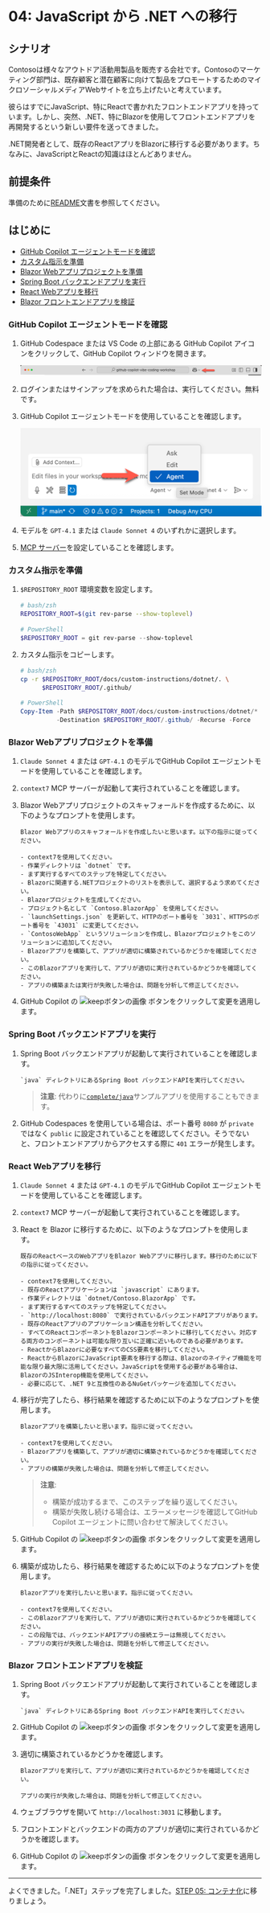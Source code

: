 # 04: JavaScript から .NET への移行

## シナリオ

Contosoは様々なアウトドア活動用製品を販売する会社です。Contosoのマーケティング部門は、既存顧客と潜在顧客に向けて製品をプロモートするためのマイクロソーシャルメディアWebサイトを立ち上げたいと考えています。

彼らはすでにJavaScript、特にReactで書かれたフロントエンドアプリを持っています。しかし、突然、.NET、特にBlazorを使用してフロントエンドアプリを再開発するという新しい要件を送ってきました。

.NET開発者として、既存のReactアプリをBlazorに移行する必要があります。ちなみに、JavaScriptとReactの知識はほとんどありません。

## 前提条件

準備のために[README](../README.md)文書を参照してください。

## はじめに

- [GitHub Copilot エージェントモードを確認](#github-copilot-エージェントモードを確認)
- [カスタム指示を準備](#カスタム指示を準備)
- [Blazor Webアプリプロジェクトを準備](#blazor-webアプリプロジェクトを準備)
- [Spring Boot バックエンドアプリを実行](#spring-boot-バックエンドアプリを実行)
- [React Webアプリを移行](#react-webアプリを移行)
- [Blazor フロントエンドアプリを検証](#blazor-フロントエンドアプリを検証)

### GitHub Copilot エージェントモードを確認

1. GitHub Codespace または VS Code の上部にある GitHub Copilot アイコンをクリックして、GitHub Copilot ウィンドウを開きます。

   ![GitHub Copilot Chat を開く](../../../docs/images/setup-02.png)

1. ログインまたはサインアップを求められた場合は、実行してください。無料です。
1. GitHub Copilot エージェントモードを使用していることを確認します。

   ![GitHub Copilot エージェントモード](../../../docs/images/setup-03.png)

1. モデルを `GPT-4.1` または `Claude Sonnet 4` のいずれかに選択します。
1. [MCP サーバー](./00-setup.md#mcp-サーバーを設定)を設定していることを確認します。

### カスタム指示を準備

1. `$REPOSITORY_ROOT` 環境変数を設定します。

   ```bash
   # bash/zsh
   REPOSITORY_ROOT=$(git rev-parse --show-toplevel)
   ```

   ```powershell
   # PowerShell
   $REPOSITORY_ROOT = git rev-parse --show-toplevel
   ```

1. カスタム指示をコピーします。

    ```bash
    # bash/zsh
    cp -r $REPOSITORY_ROOT/docs/custom-instructions/dotnet/. \
          $REPOSITORY_ROOT/.github/
    ```

    ```powershell
    # PowerShell
    Copy-Item -Path $REPOSITORY_ROOT/docs/custom-instructions/dotnet/* `
              -Destination $REPOSITORY_ROOT/.github/ -Recurse -Force
    ```

### Blazor Webアプリプロジェクトを準備

1. `Claude Sonnet 4` または `GPT-4.1` のモデルでGitHub Copilot エージェントモードを使用していることを確認します。
1. `context7` MCP サーバーが起動して実行されていることを確認します。
1. Blazor Webアプリプロジェクトのスキャフォールドを作成するために、以下のようなプロンプトを使用します。

    ```text
    Blazor Webアプリのスキャフォールドを作成したいと思います。以下の指示に従ってください。

    - context7を使用してください。
    - 作業ディレクトリは `dotnet` です。
    - まず実行するすべてのステップを特定してください。
    - Blazorに関連する.NETプロジェクトのリストを表示して、選択するよう求めてください。
    - Blazorプロジェクトを生成してください。
    - プロジェクト名として `Contoso.BlazorApp` を使用してください。
    - `launchSettings.json` を更新して、HTTPのポート番号を `3031`、HTTPSのポート番号を `43031` に変更してください。
    - `ContosoWebApp` というソリューションを作成し、Blazorプロジェクトをこのソリューションに追加してください。
    - Blazorアプリを構築して、アプリが適切に構築されているかどうかを確認してください。
    - このBlazorアプリを実行して、アプリが適切に実行されているかどうかを確認してください。
    - アプリの構築または実行が失敗した場合は、問題を分析して修正してください。
    ```

1. GitHub Copilot の ![keepボタンの画像](https://img.shields.io/badge/keep-blue) ボタンをクリックして変更を適用します。

### Spring Boot バックエンドアプリを実行

1. Spring Boot バックエンドアプリが起動して実行されていることを確認します。

    ```text
    `java` ディレクトリにあるSpring Boot バックエンドAPIを実行してください。
    ```

   > **注意**: 代わりに[`complete/java`](../complete/java/)サンプルアプリを使用することもできます。

1. GitHub Codespaces を使用している場合は、ポート番号 `8080` が `private` ではなく `public` に設定されていることを確認してください。そうでないと、フロントエンドアプリからアクセスする際に `401` エラーが発生します。

### React Webアプリを移行

1. `Claude Sonnet 4` または `GPT-4.1` のモデルでGitHub Copilot エージェントモードを使用していることを確認します。
1. `context7` MCP サーバーが起動して実行されていることを確認します。
1. React を Blazor に移行するために、以下のようなプロンプトを使用します。

    ```text
    既存のReactベースのWebアプリをBlazor Webアプリに移行します。移行のために以下の指示に従ってください。
    
    - context7を使用してください。
    - 既存のReactアプリケーションは `javascript` にあります。
    - 作業ディレクトリは `dotnet/Contoso.BlazorApp` です。
    - まず実行するすべてのステップを特定してください。
    - `http://localhost:8080` で実行されているバックエンドAPIアプリがあります。
    - 既存のReactアプリのアプリケーション構造を分析してください。
    - すべてのReactコンポーネントをBlazorコンポーネントに移行してください。対応する両方のコンポーネントは可能な限り互いに正確に近いものである必要があります。
    - ReactからBlazorに必要なすべてのCSS要素を移行してください。
    - ReactからBlazorにJavaScript要素を移行する際は、Blazorのネイティブ機能を可能な限り最大限に活用してください。JavaScriptを使用する必要がある場合は、BlazorのJSInterop機能を使用してください。
    - 必要に応じて、.NET 9と互換性のあるNuGetパッケージを追加してください。
    ```

1. 移行が完了したら、移行結果を確認するために以下のようなプロンプトを使用します。

    ```text
    Blazorアプリを構築したいと思います。指示に従ってください。

    - context7を使用してください。
    - Blazorアプリを構築して、アプリが適切に構築されているかどうかを確認してください。
    - アプリの構築が失敗した場合は、問題を分析して修正してください。
    ```

   > **注意**:
   >
   > - 構築が成功するまで、このステップを繰り返してください。
   > - 構築が失敗し続ける場合は、エラーメッセージを確認してGitHub Copilot エージェントに問い合わせて解決してください。

1. GitHub Copilot の ![keepボタンの画像](https://img.shields.io/badge/keep-blue) ボタンをクリックして変更を適用します。
1. 構築が成功したら、移行結果を確認するために以下のようなプロンプトを使用します。

    ```text
    Blazorアプリを実行したいと思います。指示に従ってください。

    - context7を使用してください。
    - このBlazorアプリを実行して、アプリが適切に実行されているかどうかを確認してください。
    - この段階では、バックエンドAPIアプリの接続エラーは無視してください。
    - アプリの実行が失敗した場合は、問題を分析して修正してください。
    ```

### Blazor フロントエンドアプリを検証

1. Spring Boot バックエンドアプリが起動して実行されていることを確認します。

    ```text
    `java` ディレクトリにあるSpring Boot バックエンドAPIを実行してください。
    ```

1. GitHub Copilot の ![keepボタンの画像](https://img.shields.io/badge/keep-blue) ボタンをクリックして変更を適用します。
1. 適切に構築されているかどうかを確認します。

    ```text
    Blazorアプリを実行して、アプリが適切に実行されているかどうかを確認してください。

    アプリの実行が失敗した場合は、問題を分析して修正してください。
    ```

1. ウェブブラウザを開いて `http://localhost:3031` に移動します。
1. フロントエンドとバックエンドの両方のアプリが適切に実行されているかどうかを確認します。
1. GitHub Copilot の ![keepボタンの画像](https://img.shields.io/badge/keep-blue) ボタンをクリックして変更を適用します。

---

よくできました。「.NET」ステップを完了しました。[STEP 05: コンテナ化](./05-containerization.md)に移りましょう。